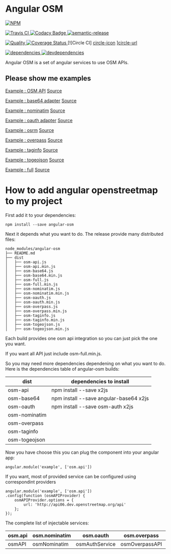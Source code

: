 Angular OSM
===========

[![NPM][npm-icon] ][npm-url]

[![Travis CI][travis-ci-image] ][travis-ci-url]
[![Codacy Badge][codacy-image] ][codacy-url]
[![semantic-release][semantic-image] ][semantic-url]

[![Quality][quality-badge] ][quality-url]
[![Coverage Status][coverage-image] ][coverage-url]
[![Circle CI] [circle-icon] ][circle-url]

[![dependencies][dependencies-image] ][dependencies-url]
[![devdependencies][devdependencies-image] ][devdependencies-url]

[npm-icon]: https://nodei.co/npm/angular-osm.png?downloads=true
[npm-url]: https://npmjs.org/package/angular-osm
[travis-ci-image]: https://travis-ci.org/toutpt/angular-osm.png?branch=master
[travis-ci-url]: https://travis-ci.org/toutpt/angular-osm

[coverage-image]: https://coveralls.io/repos/github/toutpt/angular-osm/badge.svg?branch=master
[coverage-url]: https://toutpt.github.io/angular-osm/coverage/index.html
[dependencies-image]: https://david-dm.org/toutpt/angular-osm.png
[dependencies-url]: https://david-dm.org/toutpt/angular-osm
[devdependencies-image]: https://david-dm.org/toutpt/angular-osm/dev-status.png
[devdependencies-url]: https://david-dm.org/toutpt/angular-osm#info=devDependencies

[codacy-image]: https://api.codacy.com/project/badge/Grade/aa28c31e62114c2591e7a7e3161d48ca
[codacy-url]: https://www.codacy.com/public/toutpt/angular-osm.git
[semantic-image]: https://img.shields.io/badge/%20%20%F0%9F%93%A6%F0%9F%9A%80-semantic--release-e10079.svg
[semantic-url]: https://github.com/semantic-release/semantic-release

[quality-badge]: http://npm.packagequality.com/shield/angular-osm.svg
[quality-url]: http://packagequality.com/#?package=angular-osm

[circle-icon]: https://circleci.com/gh/toutpt/angular-osm.svg?style=svg
[circle-url]: https://circleci.com/gh/toutpt/angular-osm


Angular OSM is a set of angular services to use OSM APIs.

Please show me examples
-----------------------

[Example : OSM API](http://toutpt.github.io/angular-osm/examples/api)
[Source](https://github.com/toutpt/angular-osm/tree/gh-pages/examples/api)

[Example : base64 adapter](http://toutpt.github.io/angular-osm/examples/base64)
[Source](https://github.com/toutpt/angular-osm/tree/gh-pages/examples/base64)

[Example : nominatim](http://toutpt.github.io/angular-osm/examples/nominatim)
[Source](https://github.com/toutpt/angular-osm/tree/gh-pages/examples/nominatim)

[Example : oauth adapter](http://toutpt.github.io/angular-osm/examples/oauth)
[Source](https://github.com/toutpt/angular-osm/tree/gh-pages/examples/oauth)

[Example : osrm](http://toutpt.github.io/angular-osm/examples/osrm)
[Source](https://github.com/toutpt/angular-osm/tree/gh-pages/examples/osrm)

[Example : overpass](http://toutpt.github.io/angular-osm/examples/overpass)
[Source](https://github.com/toutpt/angular-osm/tree/gh-pages/examples/overpass)

[Example : taginfo](http://toutpt.github.io/angular-osm/examples/taginfo)
[Source](https://github.com/toutpt/angular-osm/tree/gh-pages/examples/taginfo)

[Example : togeojson](http://toutpt.github.io/angular-osm/examples/togeojson)
[Source](https://github.com/toutpt/angular-osm/tree/gh-pages/examples/togeojson)

[Example : full](http://toutpt.github.io/angular-osm/examples/full)
[Source](https://github.com/toutpt/angular-osm/tree/gh-pages/examples/full)



How to add angular openstreetmap to my project
==============================================

First add it to your dependencies:

    npm install --save angular-osm

Next it depends what you want to do. The release provide many distributed files:

    node_modules/angular-osm
    ├── README.md
    ├── dist
    │   ├── osm-api.js
    │   ├── osm-api.min.js
    │   ├── osm-base64.js
    │   ├── osm-base64.min.js
    │   ├── osm-full.js
    │   ├── osm-full.min.js
    │   ├── osm-nominatim.js
    │   ├── osm-nominatim.min.js
    │   ├── osm-oauth.js
    │   ├── osm-oauth.min.js
    │   ├── osm-overpass.js
    │   ├── osm-overpass.min.js
    │   ├── osm-taginfo.js
    │   ├── osm-taginfo.min.js
    │   ├── osm-togeojson.js
    │   ├── osm-togeojson.min.js

Each build provides one osm api integration so you can just pick the one you want.

If you want all API just include osm-full.min.js.

So you may need more dependencies dependening on what you want to do.
Here is the dependencies table of angular-osm builds:

| dist          | dependencies to install                          |
|---------------|--------------------------------------------------|
| osm-api       | npm install --save x2js                          |
| osm-base64    | npm install --save angular-base64 x2js           |
| osm-oauth     | npm install --save osm-auth x2js                 |
| osm-nominatim |                                                  |
| osm-overpass  |                                                  |
| osm-taginfo   |                                                  |
| osm-togeojson |                                                  |

Now you have choose this you can plug the component into your angular app:


    angular.module('example', ['osm.api'])



If you want, most of provided service can be configured using correspondint providers

    angular.module('example', ['osm.api'])
    .config(function (osmAPIProvider) {
        osmAPIProvider.options = {
            url: 'http://api06.dev.openstreetmap.org/api'
        };
    });


The complete list of injectable services:

| osm.api | osm.nominatim | osm.oauth      | osm.overpass   | osm.taginfo   | osm.togeojson | osm.base64 |
|---------|---------------|----------------|----------------|---------------|---------------|------------|
| osmAPI  | osmNominatim  | osmAuthService | osmOverpassAPI | osmTagInfoAPI | osmtogeojson  | osmBase64  |

